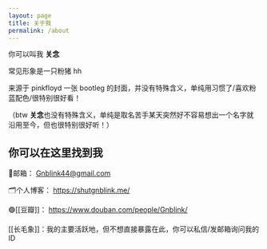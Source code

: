 ```yaml
---
layout: page
title: 关于我
permalink: /about
---
```


你可以叫我 **关念**

常见形象是一只粉猪 hh

来源于 pinkfloyd 一张 bootleg 的封面，并没有特殊含义，单纯用习惯了/喜欢粉蓝配色/很特别很好看！

（btw **关念**也没有特殊含义，单纯是取名苦手某天突然好不容易想出一个名字就沿用至今，但也很特别很好听！）

## 你可以在这里找到我

📧邮箱： Gnblink44@gmail.com

🗂个人博客： https://shutgnblink.me/

🟢[[豆瓣]]： https://www.douban.com/people/Gnblink/

[[长毛象]]：我的主要活跃地，但不想直接暴露在此，你可以私信/发邮箱询问我的ID
